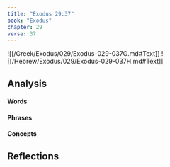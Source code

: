 ```yaml
---
title: "Exodus 29:37"
book: "Exodus"
chapter: 29
verse: 37
---
```

![[/Greek/Exodus/029/Exodus-029-037G.md#Text]]
![[/Hebrew/Exodus/029/Exodus-029-037H.md#Text]]

## Analysis

#### Words

#### Phrases

#### Concepts

## Reflections
